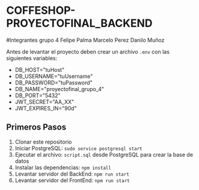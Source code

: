 # COFFESHOP-PROYECTOFINAL_BACKEND

#Integrantes grupo 4
Felipe Palma
Marcelo Perez
Danilo Muñoz

Antes de levantar el proyecto deben crear un archivo ```.env``` con las siguientes variables:
- DB_HOST="tuHost"
- DB_USERNAME="tuUsername"
- DB_PASSWORD="tuPassword"
- DB_NAME="proyectofinal_grupo_4"
- DB_PORT="5432"
- JWT_SECRET="AA_XX"
- JWT_EXPIRES_IN="90d"
## Primeros Pasos
1. Clonar este repositorio 
2. Iniciar PostgreSQL: ```sudo service postgresql start```
3. Ejecutar el archivo: ```script.sql``` desde PostgreSQL para crear la base de datos
4. Instalar las dependencias: ```npm install```
5. Levantar servidor del BackEnd: ```npm run start```
6. Levantar servidor del FrontEnd: ```npm run start```
